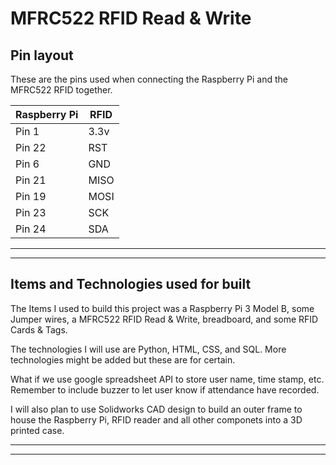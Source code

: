 
# MFRC522 RFID Read & Write

## Pin layout

These are the pins used when connecting the Raspberry Pi and the MFRC522 RFID together.

|Raspberry Pi     | RFID     |
|-----------------|----------|
| Pin 1           |  3.3v    |
| Pin 22          |  RST     |
| Pin 6           |  GND     |
| Pin 21          |  MISO    |
| Pin 19          |  MOSI    |
| Pin 23          |  SCK     |
| Pin 24          |  SDA     |

---
---

## Items and Technologies used for built

The Items I used to build this project was a Raspberry Pi 3 Model B, some Jumper wires, a MFRC522 RFID Read & Write, breadboard, and some RFID Cards & Tags.

The technologies I will use are Python, HTML, CSS, and SQL. More technologies might be added but these are for certain.

What if we use google spreadsheet API to store user name, time stamp, etc. Remember to include buzzer to let user know if attendance have recorded.

I will also plan to use Solidworks CAD design to build an outer frame to house the Raspberry Pi, RFID reader and all other componets into a 3D printed case.

---
---
